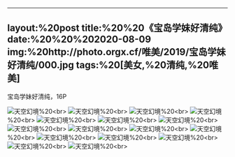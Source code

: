 ﻿---
layout:%20post
title:%20%20《宝岛学妹好清纯》
date:%20%20%202020-08-09
img:%20http://photo.orgx.cf/唯美/2019/宝岛学妹好清纯/000.jpg
tags:%20[美女,%20清纯,%20唯美]
---

宝岛学妹好清纯，16P



![天空幻境](http://photo.orgx.cf/唯美/2019/宝岛学妹好清纯/001.jpg%20''天空幻境'')%20<br>
![天空幻境](http://photo.orgx.cf/唯美/2019/宝岛学妹好清纯/002.jpg%20''天空幻境'')%20<br>
![天空幻境](http://photo.orgx.cf/唯美/2019/宝岛学妹好清纯/003.jpg%20''天空幻境'')%20<br>
![天空幻境](http://photo.orgx.cf/唯美/2019/宝岛学妹好清纯/004.jpg%20''天空幻境'')%20<br>
![天空幻境](http://photo.orgx.cf/唯美/2019/宝岛学妹好清纯/005.jpg%20''天空幻境'')%20<br>
![天空幻境](http://photo.orgx.cf/唯美/2019/宝岛学妹好清纯/006.jpg%20''天空幻境'')%20<br>
![天空幻境](http://photo.orgx.cf/唯美/2019/宝岛学妹好清纯/007.jpg%20''天空幻境'')%20<br>
![天空幻境](http://photo.orgx.cf/唯美/2019/宝岛学妹好清纯/008.jpg%20''天空幻境'')%20<br>
![天空幻境](http://photo.orgx.cf/唯美/2019/宝岛学妹好清纯/009.jpg%20''天空幻境'')%20<br>
![天空幻境](http://photo.orgx.cf/唯美/2019/宝岛学妹好清纯/010.jpg%20''天空幻境'')%20<br>
![天空幻境](http://photo.orgx.cf/唯美/2019/宝岛学妹好清纯/011.jpg%20''天空幻境'')%20<br>
![天空幻境](http://photo.orgx.cf/唯美/2019/宝岛学妹好清纯/012.jpg%20''天空幻境'')%20<br>
![天空幻境](http://photo.orgx.cf/唯美/2019/宝岛学妹好清纯/013.jpg%20''天空幻境'')%20<br>
![天空幻境](http://photo.orgx.cf/唯美/2019/宝岛学妹好清纯/014.jpg%20''天空幻境'')%20<br>
![天空幻境](http://photo.orgx.cf/唯美/2019/宝岛学妹好清纯/015.jpg%20''天空幻境'')%20<br>
![天空幻境](http://photo.orgx.cf/唯美/2019/宝岛学妹好清纯/016.jpg%20''天空幻境'')%20<br>